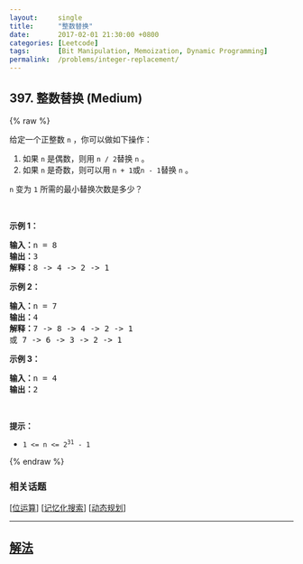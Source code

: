 ```yaml
---
layout:     single
title:      "整数替换"
date:       2017-02-01 21:30:00 +0800
categories: [Leetcode]
tags:       [Bit Manipulation, Memoization, Dynamic Programming]
permalink:  /problems/integer-replacement/
---
```


## 397. 整数替换 (Medium)

{% raw %}

<p>给定一个正整数 <code>n</code> ，你可以做如下操作：</p>

<ol>
	<li>如果 <code>n</code><em> </em>是偶数，则用 <code>n / 2</code>替换 <code>n</code><em> </em>。</li>
	<li>如果 <code>n</code><em> </em>是奇数，则可以用 <code>n + 1</code>或<code>n - 1</code>替换 <code>n</code> 。</li>
</ol>

<p><code>n</code><em> </em>变为 <code>1</code> 所需的最小替换次数是多少？</p>

<p> </p>

<p><strong>示例 1：</strong></p>

<pre>
<strong>输入：</strong>n = 8
<strong>输出：</strong>3
<strong>解释：</strong>8 -> 4 -> 2 -> 1
</pre>

<p><strong>示例 2：</strong></p>

<pre>
<strong>输入：</strong>n = 7
<strong>输出：</strong>4
<strong>解释：</strong>7 -> 8 -> 4 -> 2 -> 1
或 7 -> 6 -> 3 -> 2 -> 1
</pre>

<p><strong>示例 3：</strong></p>

<pre>
<strong>输入：</strong>n = 4
<strong>输出：</strong>2
</pre>

<p> </p>

<p><strong>提示：</strong></p>

<ul>
	<li><code>1 <= n <= 2<sup>31</sup> - 1</code></li>
</ul>

{% endraw %}

### 相关话题
  [[位运算](https://github.com/awesee/leetcode/tree/main/tag/bit-manipulation/README.md)]
  [[记忆化搜索](https://github.com/awesee/leetcode/tree/main/tag/memoization/README.md)]
  [[动态规划](https://github.com/awesee/leetcode/tree/main/tag/dynamic-programming/README.md)]

---

## [解法](https://github.com/awesee/leetcode/tree/main/problems/integer-replacement)
